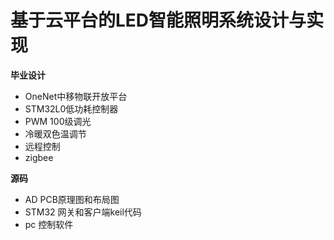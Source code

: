 # 基于云平台的LED智能照明系统设计与实现

**毕业设计**
* OneNet中移物联开放平台
* STM32L0低功耗控制器
* PWM 100级调光
* 冷暖双色温调节
* 远程控制
* zigbee

**源码**
* AD PCB原理图和布局图
* STM32 网关和客户端keil代码
* pc 控制软件
